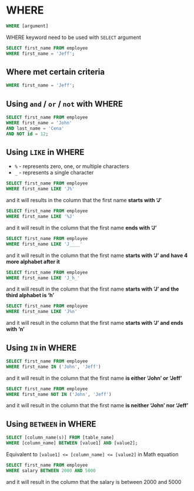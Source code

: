 # WHERE
```sql
WHERE [argument]
```

WHERE keyword need to be used with `SELECT` argument

```sql
SELECT first_name FROM employee
WHERE first_name = 'Jeff';
```
## Where met certain criteria
```sql
WHERE first_name = 'Jeff';
```

## Using `and` / `or` / `not` with WHERE
```sql
SELECT first_name FROM employee
WHERE first_name = 'John'
AND last_name = 'Cena'
AND NOT id = 12;
```

## Using `LIKE` in WHERE
- `%` - represents zero, one, or multiple characters
- `_` - represents a single character

```sql
SELECT first_name FROM employee
WHERE first_name LIKE 'J%'
```

and it will results in the column that the first name **starts with ‘J’**

```sql
SELECT first_name FROM employee
WHERE first_name LIKE '%J'
```
and it will result in the column that the first name **ends with ‘J’**

```sql
SELECT first_name FROM employee
WHERE first_name LIKE 'J____'
```
and it will result in the column that the first name **starts with ‘J’ and have 4 more alphabet after it**

```sql
SELECT first_name FROM employee
WHERE first_name LIKE 'J_h_'
```
and it will result in the column that the first name **starts with ‘J’ and the third alphabet is ‘h’**

```sql
SELECT first_name FROM employee
WHERE first_name LIKE 'J%n'
```
and it will result in the column that the first name **starts with ‘J’ and ends with ‘n’**


## Using `IN` in WHERE
```sql
SELECT first_name FROM employee
WHERE first_name IN ('John', 'Jeff')
```
and it will result in the column that the first name **is either ‘John’ or ‘Jeff’**

```sql
SELECT first_name FROM employee
WHERE first_name NOT IN ('John', 'Jeff')
```
and it will result in the column that the first name **is neither ‘John’ nor ‘Jeff’**


## Using `BETWEEN` in WHERE
```sql
SELECT [column_name(s)] FROM [table_name]
WHERE [column_name] BETWEEN [value1] AND [value2];
```
Equivalent to `[value1] <= [column_name] <= [value2]` in Math equation

```sql
SELECT first_name FROM employee
WHERE salary BETWEEN 2000 AND 5000
```
and it will result in the column that the salary is between 2000 and 5000
